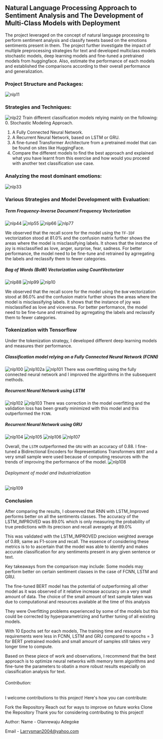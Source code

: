 ## Natural Language Processing Approach to Sentiment Analysis and The Development of Multi-Class Models with Deployment
The project leveraged on the concept of natural language processing to perform sentiment analysis and classify tweets based on the emotions sentiments present in them. The project further investigate the impact of multiple preprocessing strategies for text and developed multiclass models stochastic models, deep learning models and fine-tuned a pretrained models from huggingface. Also, estimate the performance of each models and established the comparisons according to their overall performance and generalization.

### Project Structure and Packages:
![nlp11](https://github.com/user-attachments/assets/d956b5f6-d95d-48bc-9a76-aa7a3d3eae37)

### Strategies and Techniques:
![nlp22](https://github.com/user-attachments/assets/983e1214-4bae-466e-89f1-f8f516cfa540)
Train different classification models relying mainly on the following:
0. Stochastic Modeling Approach.
1. A Fully Connected Neural Network.
2. A Recurrent Neural Network, based on LSTM or GRU.
3. A fine-tuned Transformer Architecture from a pretrained model that can be found on sites like HuggingFace.
4. Compare the different models to find the best approach and explained what you have learnt from this exercise and how would you proceed with another text classification use case.

### Analyzing the most dominant emotions:
![nlp33](https://github.com/user-attachments/assets/42ec1841-bd50-4633-ba66-34d7006423a4)

### Various Strategies and Model Development with Evaluation:
##### Term Frequency-Inverse Document Frequency Vectorization
![nlp44](https://github.com/user-attachments/assets/5ec41dcb-9856-43d6-adfc-814b1b636619)
![nlp55](https://github.com/user-attachments/assets/4a8f25f5-5d2e-4125-a1c3-6dc7c533c2f0)
![nlp66](https://github.com/user-attachments/assets/e84998f8-1dae-4aa1-bb06-7c68c292fd46)
![nlp77](https://github.com/user-attachments/assets/e5e43d10-a750-4b31-b8d4-b0199edeef40)

We observed that the recall score for the model using the `TF-IDF` vectorization stood at 81.0% and the confusion matrix further shows the areas where the model is misclassifying labels. It shows that the instance of joy is misclassified as love, anger, surprise, fear, sadness. For better performance, the model need to be fine-tune and retrained by agrregating the labels and reclassify them to fewer categories.

##### Bag of Words (BoW) Vectorization using CountVectorizer
![nlp88](https://github.com/user-attachments/assets/d05a5dcf-b00f-477e-b0dd-a2775b329ece)
![nlp99](https://github.com/user-attachments/assets/6004f253-c799-4b99-bc38-d373fc96a759)
![nlp10](https://github.com/user-attachments/assets/dbfa3f99-b48f-4e62-9a18-457dfee8fa12)

We observed that the recall score for the model using the `BoW` vectorization stood at 86.0% and the confusion matrix further shows the areas where the model is misclassifying labels. It shows that the instance of joy was misclassified as love and viceversa. For better performance, the model need to be fine-tune and retrained by agrregating the labels and reclassify them to fewer categories.

### Tokenization with Tensorflow
Under the tokenization strategy, I developed different deep learning models and measures their performance.
#####  Classification model relying on a Fully Connected Neural Network (FCNN)
![nlp100](https://github.com/user-attachments/assets/d1563fb9-912e-4f79-8ecb-d0ed0331bfc2)
![nlp102a](https://github.com/user-attachments/assets/07a80c0d-b705-409c-95be-fe3a54b58737)
![nlp101](https://github.com/user-attachments/assets/8821bf20-dbf4-4fb7-a120-77ffe4ce737d)
There was overfitting using the fully connected neural network and I improved the algorithms in the subsequent methods.

##### Recurrent Neural Network using LSTM
![nlp102](https://github.com/user-attachments/assets/e6a5a449-ba5d-4bbd-8023-6550f88671e5)
![nlp103](https://github.com/user-attachments/assets/755362a3-e31f-41ef-b068-18237857a2f2)
There was correction in the model overfitting and the validation loss has been greatly minimized with this model and this outperformed the `FCNN`.

##### Recurrent Neural Network using GRU
![nlp104](https://github.com/user-attachments/assets/8089f0f7-7e87-4042-9c41-3f1ab89f0561)
![nlp105](https://github.com/user-attachments/assets/63d29c92-dc16-4772-a953-54cc931c543c)
![nlp106](https://github.com/user-attachments/assets/01794c0f-c9c5-419c-99d4-b3778fce4aae)
![nlp107](https://github.com/user-attachments/assets/0c538f24-96e0-45d5-845c-f89e34bb6fff)

Overall, the `LSTM` outperformed the `GRU` with an accuracy of 0.88.
I fine-tuned a Bidirectional Encoders for Representations Transformers `BERT` and a very small sample were used because of computing resources with the trends of improving the performance of the model.
![nlp108](https://github.com/user-attachments/assets/b26536ed-ed46-4d35-830c-4e24bfb98c5e)

###### Deployment of model and Industrialization
![nlp109](https://github.com/user-attachments/assets/2eace5b7-3854-4959-b7e6-f9e9c60e75a9)

### Conclusion
After comparing the results, I obsereved that RNN with LSTM_Improved performs better on all the sentiments classes. The accuracy of the LSTM_IMPROVED was 89.0% which is only measuring the probability of true predictions with its precison and recall averagely at 89.0%

This was validated with the LSTM_IMPROVED precision weighted average of 0.89, same as F1-score and recall. The essence of considering these metrics is to to ascertain that the model was able to identify and makes accurate classification for any sentiments present in any given sentence or text.

Key takeaways from the comparison may include:
Some models may perform better on certain sentiment classes in the case of FCNN, LSTM and GRU.

The fine-tuned BERT model has the potential of outperforming all other model as it was observed of it relative increase accuracy on a very small amount of data. The choice of the small amount of text sample taken was due to computational and resources available at the time of this analysis

They were Overfitting problems experienced by some of the models but this could be corrected by hyperparametrizing and further tuning of all existing models.

With 10 Epochs set for each models, The training time and resource requirements were less in FCNN, LSTM and GRU compared to epochs = 3 for BERT pretrained models and small amount of samples still takes very longer time to compute.

Based on these piece of work and observations, I recommend that the best approach is to optimize neural networks with memory term algorithms and fine-tune the parameters to obatin a more robust results especially on classification analysis for text.

###### Contribution:
I welcome contributions to this project! Here's how you can contribute:

Fork the Repository
Reach out for ways to improve on future works
Clone the Repository
Thank you for considering contributing to this project!

Author:
Name - Olanrewaju Adegoke

Email - Larrysman2004@yahoo.com








